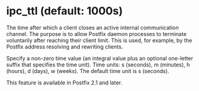 # ipc_ttl (default: 1000s)

The time after which a client closes an active internal communication
channel. The purpose is to allow Postfix daemon processes to
terminate voluntarily
after reaching their client limit. This is used, for example, by
the Postfix address resolving and rewriting clients.



 Specify a non-zero time value (an integral value plus an optional
one-letter suffix that specifies the time unit). Time units: s
(seconds), m (minutes), h (hours), d (days), w (weeks).
The default time unit is s (seconds). 



This feature is available in Postfix 2.1 and later.



